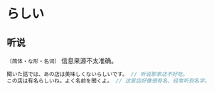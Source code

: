 # らしい

## 听说

`〔简体・な形・名词〕` 信息来源不太准确。

```js
聞いた話では、あの店は美味しくないらしいです。 // 听说那家店不好吃。
この店は有名らしいね。よく名前を聞くよ。 // 这家店好像很有名，经常听到名字。
```
